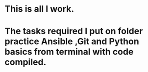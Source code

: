 # This is all I work.
# The tasks required I put on folder practice Ansible ,Git and Python basics from terminal with code compiled.
